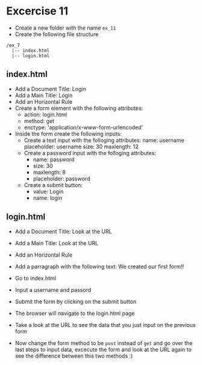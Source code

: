 # Excercise 11

* Create a new folder with the name `ex_11`
* Create the following file structure
```
/ex_7
  |-- index.html
  |-- login.html
```

## index.html
* Add a Document Title: Login
* Add a Main Title: Login
* Add an Horizontal Rule
* Create a form element with the following attributes:
  * action: login.html
  * method: get
  * enctype: 'application/x-www-form-urlencoded'
* Inside the form create the following inputs:
  * Create a text input with the folloging attributes:
    name: username
    placeholder: username
    size: 30
    maxlength: 12
  * Create a password input with the folloging attributes:
    * name: password
    * size: 30
    * maxlength: 8
    * placeholder: password
  * Create a submit button:
    * value: Login
    * name: login

## login.html
* Add a Document Title: Look at the URL
* Add a Main Title: Look at the URL
* Add an Horizontal Rule
* Add a parragraph with the following text: We created our first form!!

* Go to index.html
* Input a username and passord
* Submit the form by clicking on the submit button
* The browser will navigate to the login.html page
* Take a look at the URL to see the data that you just input on the previous form
* Now change the form method to be `post` instead of `get` and go over the last steps to input data, excecute the form and look at the URL again to see the difference between this two methods :)
